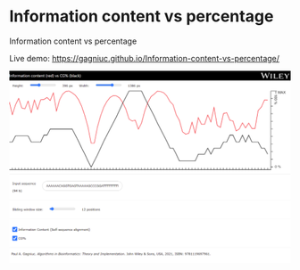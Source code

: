 # Information content vs percentage
Information content vs percentage

Live demo: https://gagniuc.github.io/Information-content-vs-percentage/

![screenshot](https://github.com/Gagniuc/Information-content-vs-percentage/blob/main/%5BG%5D%20Information%20content%20vs%20percentage.png)
